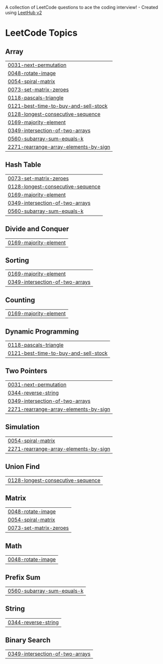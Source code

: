 A collection of LeetCode questions to ace the coding interview! - Created using [LeetHub v2](https://github.com/arunbhardwaj/LeetHub-2.0)
<!---LeetCode Topics Start-->
# LeetCode Topics
## Array
|  |
| ------- |
| [0031-next-permutation](https://github.com/gokulakrishnan-1/DSA-Practice/tree/master/0031-next-permutation) |
| [0048-rotate-image](https://github.com/gokulakrishnan-1/DSA-Practice/tree/master/0048-rotate-image) |
| [0054-spiral-matrix](https://github.com/gokulakrishnan-1/DSA-Practice/tree/master/0054-spiral-matrix) |
| [0073-set-matrix-zeroes](https://github.com/gokulakrishnan-1/DSA-Practice/tree/master/0073-set-matrix-zeroes) |
| [0118-pascals-triangle](https://github.com/gokulakrishnan-1/DSA-Practice/tree/master/0118-pascals-triangle) |
| [0121-best-time-to-buy-and-sell-stock](https://github.com/gokulakrishnan-1/DSA-Practice/tree/master/0121-best-time-to-buy-and-sell-stock) |
| [0128-longest-consecutive-sequence](https://github.com/gokulakrishnan-1/DSA-Practice/tree/master/0128-longest-consecutive-sequence) |
| [0169-majority-element](https://github.com/gokulakrishnan-1/DSA-Practice/tree/master/0169-majority-element) |
| [0349-intersection-of-two-arrays](https://github.com/gokulakrishnan-1/DSA-Practice/tree/master/0349-intersection-of-two-arrays) |
| [0560-subarray-sum-equals-k](https://github.com/gokulakrishnan-1/DSA-Practice/tree/master/0560-subarray-sum-equals-k) |
| [2271-rearrange-array-elements-by-sign](https://github.com/gokulakrishnan-1/DSA-Practice/tree/master/2271-rearrange-array-elements-by-sign) |
## Hash Table
|  |
| ------- |
| [0073-set-matrix-zeroes](https://github.com/gokulakrishnan-1/DSA-Practice/tree/master/0073-set-matrix-zeroes) |
| [0128-longest-consecutive-sequence](https://github.com/gokulakrishnan-1/DSA-Practice/tree/master/0128-longest-consecutive-sequence) |
| [0169-majority-element](https://github.com/gokulakrishnan-1/DSA-Practice/tree/master/0169-majority-element) |
| [0349-intersection-of-two-arrays](https://github.com/gokulakrishnan-1/DSA-Practice/tree/master/0349-intersection-of-two-arrays) |
| [0560-subarray-sum-equals-k](https://github.com/gokulakrishnan-1/DSA-Practice/tree/master/0560-subarray-sum-equals-k) |
## Divide and Conquer
|  |
| ------- |
| [0169-majority-element](https://github.com/gokulakrishnan-1/DSA-Practice/tree/master/0169-majority-element) |
## Sorting
|  |
| ------- |
| [0169-majority-element](https://github.com/gokulakrishnan-1/DSA-Practice/tree/master/0169-majority-element) |
| [0349-intersection-of-two-arrays](https://github.com/gokulakrishnan-1/DSA-Practice/tree/master/0349-intersection-of-two-arrays) |
## Counting
|  |
| ------- |
| [0169-majority-element](https://github.com/gokulakrishnan-1/DSA-Practice/tree/master/0169-majority-element) |
## Dynamic Programming
|  |
| ------- |
| [0118-pascals-triangle](https://github.com/gokulakrishnan-1/DSA-Practice/tree/master/0118-pascals-triangle) |
| [0121-best-time-to-buy-and-sell-stock](https://github.com/gokulakrishnan-1/DSA-Practice/tree/master/0121-best-time-to-buy-and-sell-stock) |
## Two Pointers
|  |
| ------- |
| [0031-next-permutation](https://github.com/gokulakrishnan-1/DSA-Practice/tree/master/0031-next-permutation) |
| [0344-reverse-string](https://github.com/gokulakrishnan-1/DSA-Practice/tree/master/0344-reverse-string) |
| [0349-intersection-of-two-arrays](https://github.com/gokulakrishnan-1/DSA-Practice/tree/master/0349-intersection-of-two-arrays) |
| [2271-rearrange-array-elements-by-sign](https://github.com/gokulakrishnan-1/DSA-Practice/tree/master/2271-rearrange-array-elements-by-sign) |
## Simulation
|  |
| ------- |
| [0054-spiral-matrix](https://github.com/gokulakrishnan-1/DSA-Practice/tree/master/0054-spiral-matrix) |
| [2271-rearrange-array-elements-by-sign](https://github.com/gokulakrishnan-1/DSA-Practice/tree/master/2271-rearrange-array-elements-by-sign) |
## Union Find
|  |
| ------- |
| [0128-longest-consecutive-sequence](https://github.com/gokulakrishnan-1/DSA-Practice/tree/master/0128-longest-consecutive-sequence) |
## Matrix
|  |
| ------- |
| [0048-rotate-image](https://github.com/gokulakrishnan-1/DSA-Practice/tree/master/0048-rotate-image) |
| [0054-spiral-matrix](https://github.com/gokulakrishnan-1/DSA-Practice/tree/master/0054-spiral-matrix) |
| [0073-set-matrix-zeroes](https://github.com/gokulakrishnan-1/DSA-Practice/tree/master/0073-set-matrix-zeroes) |
## Math
|  |
| ------- |
| [0048-rotate-image](https://github.com/gokulakrishnan-1/DSA-Practice/tree/master/0048-rotate-image) |
## Prefix Sum
|  |
| ------- |
| [0560-subarray-sum-equals-k](https://github.com/gokulakrishnan-1/DSA-Practice/tree/master/0560-subarray-sum-equals-k) |
## String
|  |
| ------- |
| [0344-reverse-string](https://github.com/gokulakrishnan-1/DSA-Practice/tree/master/0344-reverse-string) |
## Binary Search
|  |
| ------- |
| [0349-intersection-of-two-arrays](https://github.com/gokulakrishnan-1/DSA-Practice/tree/master/0349-intersection-of-two-arrays) |
<!---LeetCode Topics End-->